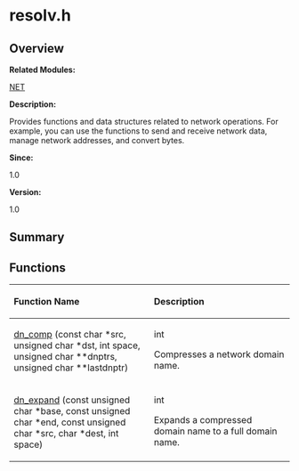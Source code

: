 # resolv.h<a name="EN-US_TOPIC_0000001055308037"></a>

## **Overview**<a name="section129314424084832"></a>

**Related Modules:**

[NET](net.md)

**Description:**

Provides functions and data structures related to network operations. For example, you can use the functions to send and receive network data, manage network addresses, and convert bytes. 

**Since:**

1.0

**Version:**

1.0

## **Summary**<a name="section1490096876084832"></a>

## Functions<a name="func-members"></a>

<a name="table1028871520084832"></a>
<table><thead align="left"><tr id="row1206933154084832"><th class="cellrowborder" valign="top" width="50%" id="mcps1.1.3.1.1"><p id="p1303850846084832"><a name="p1303850846084832"></a><a name="p1303850846084832"></a>Function Name</p>
</th>
<th class="cellrowborder" valign="top" width="50%" id="mcps1.1.3.1.2"><p id="p2117307153084832"><a name="p2117307153084832"></a><a name="p2117307153084832"></a>Description</p>
</th>
</tr>
</thead>
<tbody><tr id="row1327861180084832"><td class="cellrowborder" valign="top" width="50%" headers="mcps1.1.3.1.1 "><p id="p1934256015084832"><a name="p1934256015084832"></a><a name="p1934256015084832"></a><a href="net.md#ga0438570faf515401bffa1a0d9c94a266">dn_comp</a> (const char *src, unsigned char *dst, int space, unsigned char **dnptrs, unsigned char **lastdnptr)</p>
</td>
<td class="cellrowborder" valign="top" width="50%" headers="mcps1.1.3.1.2 "><p id="p628871895084832"><a name="p628871895084832"></a><a name="p628871895084832"></a>int </p>
<p id="p1223790885084832"><a name="p1223790885084832"></a><a name="p1223790885084832"></a>Compresses a network domain name. </p>
</td>
</tr>
<tr id="row1285912204084832"><td class="cellrowborder" valign="top" width="50%" headers="mcps1.1.3.1.1 "><p id="p249277312084832"><a name="p249277312084832"></a><a name="p249277312084832"></a><a href="net.md#ga91eb2055a64b28e4942a3a760d747243">dn_expand</a> (const unsigned char *base, const unsigned char *end, const unsigned char *src, char *dest, int space)</p>
</td>
<td class="cellrowborder" valign="top" width="50%" headers="mcps1.1.3.1.2 "><p id="p842897270084832"><a name="p842897270084832"></a><a name="p842897270084832"></a>int </p>
<p id="p596949304084832"><a name="p596949304084832"></a><a name="p596949304084832"></a>Expands a compressed domain name to a full domain name. </p>
</td>
</tr>
</tbody>
</table>

